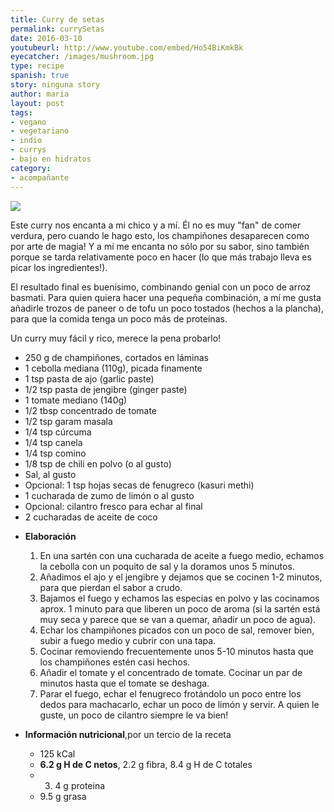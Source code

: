 ```yaml
---
title: Curry de setas
permalink: currySetas
date: 2016-03-10
youtubeurl: http://www.youtube.com/embed/Ho54BiKmkBk
eyecatcher: /images/mushroom.jpg
type: recipe
spanish: true
story: ninguna story
author: maria
layout: post
tags: 
- vegano
- vegetariano
- indio
- currys
- bajo en hidratos
category: 
- acompañante
---
```

<img src="https://farm1.staticflickr.com/541/31698753885_aa79982bf2_h_d.jpg" />

Este curry nos encanta a mi chico y a mí. Él no es muy "fan" de comer verdura, pero cuando le hago esto, los champiñones desaparecen como por arte de magia! Y a mí me encanta no sólo por su sabor, sino también porque se tarda relativamente poco en hacer (lo que más trabajo lleva es picar los ingredientes!).

El resultado final es buenísimo, combinando genial con un poco de arroz basmati. Para quien quiera hacer una pequeña combinación, a mí me gusta añadirle trozos de paneer o de tofu un poco tostados (hechos a la plancha), para que la comida tenga un poco más de proteínas. 

Un curry muy fácil y rico, merece la pena probarlo!


<ul>
  <li>250 g de champiñones, cortados en láminas</li>
  <li>1 cebolla mediana (110g), picada finamente</li>
  <li>1 tsp pasta de ajo (garlic paste)</li>
  <li>1/2 tsp pasta de jengibre (ginger paste)</li>
  <li>1 tomate mediano (140g)</li>
  <li>1/2 tbsp concentrado de tomate</li>
  <li>1/2 tsp garam masala</li>
  <li>1/4 tsp cúrcuma</li>
  <li>1/4 tsp canela</li>
  <li>1/4 tsp comino</li>
  <li>1/8 tsp de chili en polvo (o al gusto)</li>
  <li>Sal, al gusto</li>
  <li>Opcional: 1 tsp hojas secas de fenugreco (kasuri methi)</li>
  <li>1 cucharada de zumo de limón o al gusto</li>
  <li>Opcional: cilantro fresco para echar al final</li>
  <li>2 cucharadas de aceite de coco</li>
</ul>

* **Elaboración**
  1. En una sartén con una cucharada de aceite a fuego medio, echamos la cebolla con un poquito de sal y la doramos unos 5 minutos. 
  2. Añadimos el ajo y el jengibre y dejamos que se cocinen 1-2 minutos, para que pierdan el sabor a crudo. 
  3. Bajamos el fuego y echamos las especias en polvo y las cocinamos aprox. 1 minuto para que liberen un poco de aroma (si la sartén está muy seca y parece que se van a quemar, añadir un poco de agua). 
  4. Echar los champiñones picados con un poco de sal, remover bien, subir a fuego medio y cubrir con una tapa. 
  5. Cocinar removiendo frecuentemente unos 5-10 minutos hasta que los champiñones estén casi hechos. 
  6. Añadir el tomate y el concentrado de tomate. Cocinar un par de minutos hasta que el tomate se deshaga. 
  7. Parar el fuego, echar el fenugreco frotándolo un poco entre los dedos para machacarlo, echar un poco de limón y servir. A quien le guste, un poco de cilantro siempre le va bien!

* **Información nutricional**,por un tercio de la receta
  - 125 kCal
  - **6.2 g H de C netos**, 2.2 g fibra, 8.4 g H de C totales
  - 3. 4 g proteina
  - 9.5 g grasa